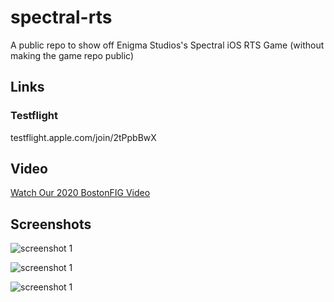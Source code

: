 # spectral-rts
A public repo to show off Enigma Studios's Spectral iOS RTS Game (without making the game repo public)

## Links
### Testflight
testflight.apple.com/join/2tPpbBwX


## Video
[Watch Our 2020 BostonFIG Video](https://youtu.be/6d5gmiJoNtA)

## Screenshots


![screenshot 1](https://github.com/ngwattcos/spectral-rts/blob/main/IMG-8562.PNG?raw=true)

![screenshot 1](https://github.com/ngwattcos/spectral-rts/blob/main/IMG-8654.PNG?raw=true)

![screenshot 1](https://github.com/ngwattcos/spectral-rts/blob/main/IMG-8561.PNG?raw=true)
